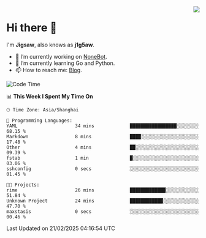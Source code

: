 <a href="#">
  <img align="right" src="https://github-readme-stats.vercel.app/api?username=j1g5awi&count_private=true&show_icons=true&title_color=80070B&text_color=B3B3B3&bg_color=212121&icon_color=80070B" />
</a>

# Hi there 👋

I'm **Jigsaw**, also knows as **j1g5aw**.

- 🔭 I’m currently working on [NoneBot](https://github.com/nonebot).
- 🌱 I’m currently learning Go and Python.
- 📫 How to reach me: [Blog](https://blog.maddestroyer.xyz/).

<!--START_SECTION:waka-->
![Code Time](http://img.shields.io/badge/Code%20Time-1%2C872%20hrs%2028%20mins-blue)

📊 **This Week I Spent My Time On** 

```text
🕑︎ Time Zone: Asia/Shanghai

💬 Programming Languages: 
YAML                     34 mins             █████████████████░░░░░░░░   68.15 % 
Markdown                 8 mins              ████░░░░░░░░░░░░░░░░░░░░░   17.48 % 
Other                    4 mins              ██░░░░░░░░░░░░░░░░░░░░░░░   09.39 % 
fstab                    1 min               █░░░░░░░░░░░░░░░░░░░░░░░░   03.06 % 
sshconfig                0 secs              ░░░░░░░░░░░░░░░░░░░░░░░░░   01.45 % 

🐱‍💻 Projects: 
rime                     26 mins             █████████████░░░░░░░░░░░░   51.84 % 
Unknown Project          24 mins             ████████████░░░░░░░░░░░░░   47.70 % 
maxstasis                0 secs              ░░░░░░░░░░░░░░░░░░░░░░░░░   00.46 % 
```


 Last Updated on 21/02/2025 04:16:54 UTC
<!--END_SECTION:waka-->
